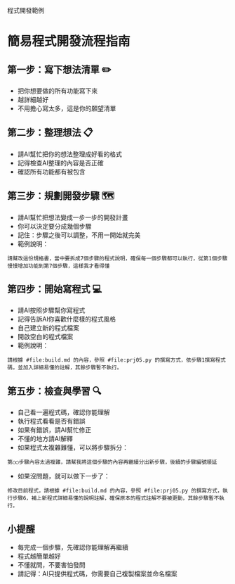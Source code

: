 程式開發範例


# 簡易程式開發流程指南

## 第一步：寫下想法清單 ✏️

- 把你想要做的所有功能寫下來
- 越詳細越好
- 不用擔心寫太多，這是你的願望清單

## 第二步：整理想法 📋

- 請AI幫忙把你的想法整理成好看的格式
- 記得檢查AI整理的內容是否正確
- 確認所有功能都有被包含

## 第三步：規劃開發步驟 🗺️

- 請AI幫忙把想法變成一步一步的開發計畫
- 你可以決定要分成幾個步驟
- 記住：步驟之後可以調整，不用一開始就完美
- 範例說明：

```text
請幫改這份規格書，當中要拆成7個步驟的程式說明，確保每一個步驟都可以執行，從第1個步驟慢慢增加功能到第7個步驟，這樣我才看得懂
```

## 第四步：開始寫程式 💻

- 請AI按照步驟幫你寫程式
- 記得告訴AI你喜歡什麼樣的程式風格
- 自己建立新的程式檔案
- 開啟空白的程式檔案
- 範例說明：

```text
請根據 #file:build.md 的內容，參照 #file:prj05.py 的撰寫方式，依步驟1撰寫程式碼，並加入詳細易懂的註解，其餘步驟暫不執行。
```

## 第五步：檢查與學習 🔍

- 自己看一遍程式碼，確認你能理解
- 執行程式看看是否有錯誤
- 如果有錯誤，請AI幫忙修正
- 不懂的地方請AI解釋
- 如果程式太複雜難懂，可以將步驟拆分：

```text
第○○步驟內容太過複雜，請幫我將這個步驟的內容再繼續分出新步驟，後續的步驟編號順延
```

- 如果沒問題，就可以做下一步了：

```text
修改目前程式，請根據 #file:build.md 的內容，參照 #file:prj05.py 的撰寫方式，執行步驟6，補上新程式詳細易懂的說明註解，確保原本的程式註解不要被更動，其餘步驟暫不執行。
```

## 小提醒

- 每完成一個步驟，先確認你能理解再繼續
- 程式越簡單越好
- 不懂就問，不要害怕發問
- 請記得：AI只提供程式碼，你需要自己複製檔案並命名檔案